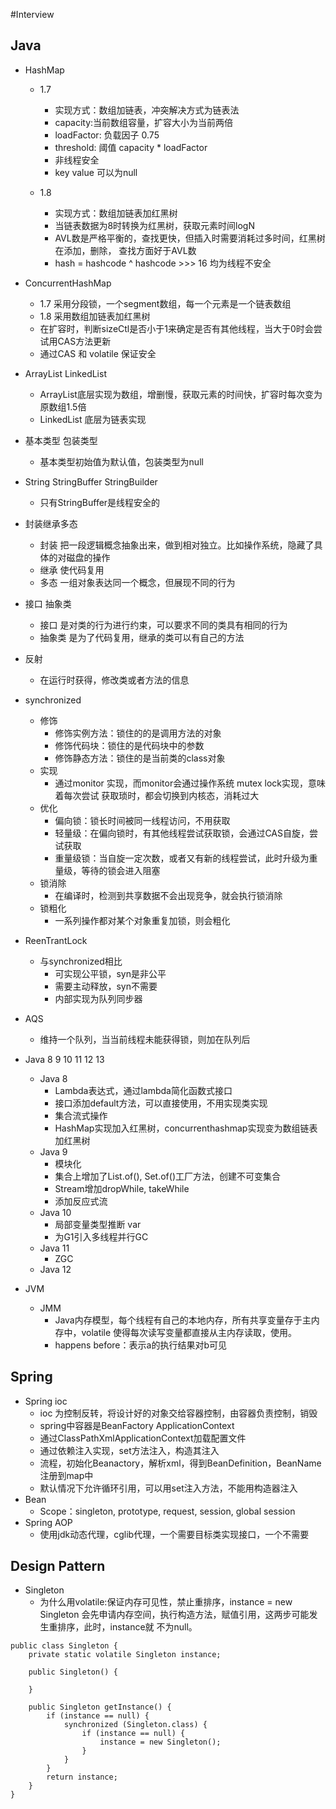 #Interview
## Java
- HashMap
    
    - 1.7
        
        - 实现方式：数组加链表，冲突解决方式为链表法
        - capacity:当前数组容量，扩容大小为当前两倍
        - loadFactor: 负载因子 0.75
        - threshold: 阈值 capacity * loadFactor
        - 非线程安全
        - key value 可以为null
        
    - 1.8
        
        - 实现方式：数组加链表加红黑树
        - 当链表数据为8时转换为红黑树，获取元素时间logN
        - AVL数是严格平衡的，查找更快，但插入时需要消耗过多时间，红黑树在添加，删除，
        查找方面好于AVL数
        - hash = hashcode ^ hashcode >>> 16
    均为线程不安全
    
- ConcurrentHashMap
    
    - 1.7 采用分段锁，一个segment数组，每一个元素是一个链表数组
    - 1.8 采用数组加链表加红黑树
    - 在扩容时，判断sizeCtl是否小于1来确定是否有其他线程，当大于0时会尝试用CAS方法更新
    - 通过CAS 和 volatile 保证安全
    
- ArrayList LinkedList
    
    - ArrayList底层实现为数组，增删慢，获取元素的时间快，扩容时每次变为原数组1.5倍
    - LinkedList 底层为链表实现
- 基本类型 包装类型
    - 基本类型初始值为默认值，包装类型为null
- String StringBuffer StringBuilder
    - 只有StringBuffer是线程安全的
- 封装继承多态
    - 封装 把一段逻辑概念抽象出来，做到相对独立。比如操作系统，隐藏了具体的对磁盘的操作
    - 继承 使代码复用
    - 多态 一组对象表达同一个概念，但展现不同的行为
- 接口 抽象类
    - 接口 是对类的行为进行约束，可以要求不同的类具有相同的行为
    - 抽象类 是为了代码复用，继承的类可以有自己的方法
- 反射
    - 在运行时获得，修改类或者方法的信息
- synchronized
    - 修饰
        - 修饰实例方法：锁住的的是调用方法的对象
        - 修饰代码块：锁住的是代码块中的参数
        - 修饰静态方法：锁住的是当前类的class对象
    - 实现
        - 通过monitor 实现，而monitor会通过操作系统 mutex lock实现，意味着每次尝试
        获取琐时，都会切换到内核态，消耗过大
    - 优化
        - 偏向锁：锁长时间被同一线程访问，不用获取
        - 轻量级：在偏向锁时，有其他线程尝试获取锁，会通过CAS自旋，尝试获取
        - 重量级锁：当自旋一定次数，或者又有新的线程尝试，此时升级为重量级，等待的锁会进入阻塞
    - 锁消除
        - 在编译时，检测到共享数据不会出现竞争，就会执行锁消除
    - 锁粗化
        - 一系列操作都对某个对象重复加锁，则会粗化
- ReenTrantLock
    - 与synchronized相比
        - 可实现公平锁，syn是非公平
        - 需要主动释放，syn不需要 
        - 内部实现为队列同步器
- AQS
    - 维持一个队列，当当前线程未能获得锁，则加在队列后
- Java 8 9 10 11 12 13
    - Java 8
        - Lambda表达式，通过lambda简化函数式接口
        - 接口添加default方法，可以直接使用，不用实现类实现
        - 集合流式操作
        - HashMap实现加入红黑树，concurrenthashmap实现变为数组链表加红黑树
    - Java 9
        - 模块化
        - 集合上增加了List.of(), Set.of()工厂方法，创建不可变集合
        - Stream增加dropWhile, takeWhile
        - 添加反应式流
    - Java 10
        - 局部变量类型推断 var
        - 为G1引入多线程并行GC
    - Java 11
        - ZGC
    - Java 12
- JVM
    - JMM
        - Java内存模型，每个线程有自己的本地内存，所有共享变量存于主内存中，volatile
        使得每次读写变量都直接从主内存读取，使用。
        - happens before：表示a的执行结果对b可见
## Spring
- Spring ioc
    - ioc 为控制反转，将设计好的对象交给容器控制，由容器负责控制，销毁
    - spring中容器是BeanFactory ApplicationContext
    - 通过ClassPathXmlApplicationContext加载配置文件
    - 通过依赖注入实现，set方法注入，构造其注入
    - 流程，初始化Beanactory，解析xml，得到BeanDefinition，BeanName
    注册到map中
    - 默认情况下允许循环引用，可以用set注入方法，不能用构造器注入
- Bean
    - Scope：singleton, prototype, request, session, global session
- Spring AOP
    - 使用jdk动态代理，cglib代理，一个需要目标类实现接口，一个不需要 
## Design Pattern
- Singleton
    - 为什么用volatile:保证内存可见性，禁止重排序，instance = new Singleton
    会先申请内存空间，执行构造方法，赋值引用，这两步可能发生重排序，此时，instance就
    不为null。
```
public class Singleton {
    private static volatile Singleton instance;

    public Singleton() {

    }

    public Singleton getInstance() {
        if (instance == null) {
            synchronized (Singleton.class) {
                if (instance == null) {
                    instance = new Singleton();
                }
            }
        }
        return instance;
    }
}

```
    
        